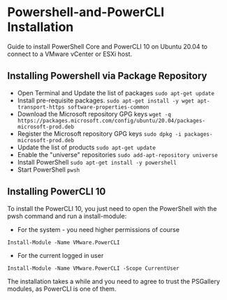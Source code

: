 # Powershell-and-PowerCLI Installation
Guide to install PowerShell Core and PowerCLI 10 on Ubuntu 20.04 to connect to a VMware vCenter or ESXi host.

## Installing Powershell via Package Repository
* Open Terminal and Update the list of packages
`sudo apt-get update`
* Install pre-requisite packages.
`sudo apt-get install -y wget apt-transport-https software-properties-common`
* Download the Microsoft repository GPG keys
`wget -q https://packages.microsoft.com/config/ubuntu/20.04/packages-microsoft-prod.deb`
* Register the Microsoft repository GPG keys
`sudo dpkg -i packages-microsoft-prod.deb`
* Update the list of products
`sudo apt-get update`
* Enable the "universe" repositories
`sudo add-apt-repository universe`
* Install PowerShell
`sudo apt-get install -y powershell`
* Start PowerShell
`pwsh`

## Installing PowerCLI 10
To install the PowerCLI 10, you just need to open the PowerShell with the pwsh command and run a install-module:

* For the system - you need higher permissions of course

`Install-Module -Name VMware.PowerCLI`

* For the current logged in user

`Install-Module -Name VMware.PowerCLI -Scope CurrentUser`

The installation takes a while and you need to agree to trust the PSGallery modules, as PowerCLI is one of them.
